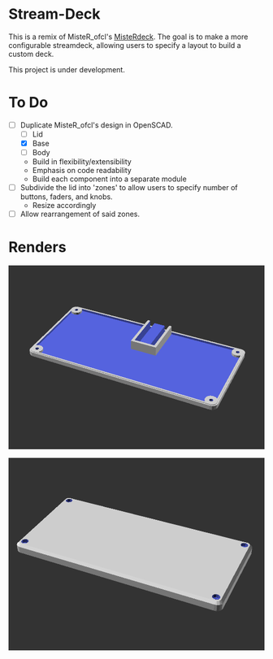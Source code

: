 # Stream-Deck

This is a remix of MisteR_ofcl's
[MisteRdeck](https://www.thingiverse.com/thing:4627779).
The goal is to make a more configurable streamdeck, allowing users to specify
a layout to build a custom deck.

This project is under development. 

# To Do

- [ ] Duplicate MisteR_ofcl's design in OpenSCAD.
    - [ ] Lid
    - [x] Base
    - [ ] Body
    - Build in flexibility/extensibility
    - Emphasis on code readability
    - Build each component into a separate module
- [ ] Subdivide the lid into 'zones' to allow users to specify number of 
      buttons, faders, and knobs.
    - Resize accordingly
- [ ] Allow rearrangement of said zones. 

# Renders

![Render of the completed base](./img/Base%20v01.png)

![Render of the lid, cutouts not implemented yet](./img/Lid%20v01.png)
